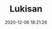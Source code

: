 ---
title: "Lukisan"
date: 2020-12-06 18:21:26
description: 'Lukisan post'
image: 'https://i.postimg.cc/6TxwqgsL/IMG-20201114-150708.jpg'
categories: seni
harga: Rp. 300.000 ,-
artist: 'Gallery teplok.id'
instagram: 'dian_djoyo'
---